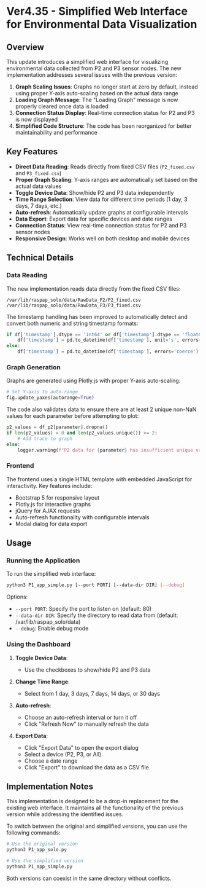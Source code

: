 # Ver4.35 - Simplified Web Interface for Environmental Data Visualization

## Overview

This update introduces a simplified web interface for visualizing environmental data collected from P2 and P3 sensor nodes. The new implementation addresses several issues with the previous version:

1. **Graph Scaling Issues**: Graphs no longer start at zero by default, instead using proper Y-axis auto-scaling based on the actual data range
2. **Loading Graph Message**: The "Loading Graph" message is now properly cleared once data is loaded
3. **Connection Status Display**: Real-time connection status for P2 and P3 is now displayed
4. **Simplified Code Structure**: The code has been reorganized for better maintainability and performance

## Key Features

- **Direct Data Reading**: Reads directly from fixed CSV files (`P2_fixed.csv` and `P3_fixed.csv`)
- **Proper Graph Scaling**: Y-axis ranges are automatically set based on the actual data values
- **Toggle Device Data**: Show/hide P2 and P3 data independently
- **Time Range Selection**: View data for different time periods (1 day, 3 days, 7 days, etc.)
- **Auto-refresh**: Automatically update graphs at configurable intervals
- **Data Export**: Export data for specific devices and date ranges
- **Connection Status**: View real-time connection status for P2 and P3 sensor nodes
- **Responsive Design**: Works well on both desktop and mobile devices

## Technical Details

### Data Reading

The new implementation reads data directly from the fixed CSV files:
```
/var/lib/raspap_solo/data/RawData_P2/P2_fixed.csv
/var/lib/raspap_solo/data/RawData_P3/P3_fixed.csv
```

The timestamp handling has been improved to automatically detect and convert both numeric and string timestamp formats:

```python
if df['timestamp'].dtype == 'int64' or df['timestamp'].dtype == 'float64':
    df['timestamp'] = pd.to_datetime(df['timestamp'], unit='s', errors='coerce')
else:
    df['timestamp'] = pd.to_datetime(df['timestamp'], errors='coerce')
```

### Graph Generation

Graphs are generated using Plotly.js with proper Y-axis auto-scaling:

```python
# Set Y-axis to auto-range
fig.update_yaxes(autorange=True)
```

The code also validates data to ensure there are at least 2 unique non-NaN values for each parameter before attempting to plot:

```python
p2_values = df_p2[parameter].dropna()
if len(p2_values) > 0 and len(p2_values.unique()) >= 2:
    # Add trace to graph
else:
    logger.warning(f"P2 data for {parameter} has insufficient unique values")
```

### Frontend

The frontend uses a single HTML template with embedded JavaScript for interactivity. Key features include:

- Bootstrap 5 for responsive layout
- Plotly.js for interactive graphs
- jQuery for AJAX requests
- Auto-refresh functionality with configurable intervals
- Modal dialog for data export

## Usage

### Running the Application

To run the simplified web interface:

```bash
python3 P1_app_simple.py [--port PORT] [--data-dir DIR] [--debug]
```

Options:
- `--port PORT`: Specify the port to listen on (default: 80)
- `--data-dir DIR`: Specify the directory to read data from (default: /var/lib/raspap_solo/data)
- `--debug`: Enable debug mode

### Using the Dashboard

1. **Toggle Device Data**:
   - Use the checkboxes to show/hide P2 and P3 data

2. **Change Time Range**:
   - Select from 1 day, 3 days, 7 days, 14 days, or 30 days

3. **Auto-refresh**:
   - Choose an auto-refresh interval or turn it off
   - Click "Refresh Now" to manually refresh the data

4. **Export Data**:
   - Click "Export Data" to open the export dialog
   - Select a device (P2, P3, or All)
   - Choose a date range
   - Click "Export" to download the data as a CSV file

## Implementation Notes

This implementation is designed to be a drop-in replacement for the existing web interface. It maintains all the functionality of the previous version while addressing the identified issues.

To switch between the original and simplified versions, you can use the following commands:

```bash
# Use the original version
python3 P1_app_solo.py

# Use the simplified version
python3 P1_app_simple.py
```

Both versions can coexist in the same directory without conflicts.